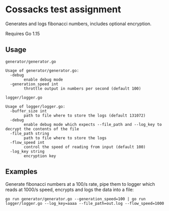 # Cossacks test assignment

Generates and logs fibonacci numbers, includes optional encryption.

Requires Go 1.15

## Usage

`generator/generator.go`

```
Usage of generator/generator.go:
  -debug
    	enable debug mode
  -generation_speed int
    	throttle output in numbers per second (default 100)
```

`logger/logger.go`

```
Usage of logger/logger.go:
  -buffer_size int
    	path to file where to store the logs (default 131072)
  -debug
    	enable debug mode which expects --file_path and --log_key to decrypt the contents of the file
  -file_path string
    	path to file where to store the logs
  -flow_speed int
    	control the speed of reading from input (default 100)
  -log_key string
    	encryption key
```

## Examples

Generate fibonacci numbers at a 100/s rate, pipe them to logger which reads at 1000/s speed, encrypts and logs the data into a file:

```
go run generator/generator.go --generation_speed=100 | go run logger/logger.go --log_key=aaaa --file_path=out.log --flow_speed=1000
```
